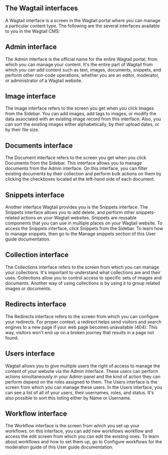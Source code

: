 ## The Wagtail interfaces
A Wagtail interface is a screen in the Wagtail portal where you can manage a particular content type. The following are the several interfaces available to you in the Wagtail CMS:

## Admin interface
The Admin interface is the official name for the entire Wagtail portal, from which you can manage your content. It's the entire part of Wagtail from which you can add content such as text, images, documents, snippets, and perform other non-code operations, whether you are an editor, moderator, or administrator of a Wagtail website.

## Image interface
The image interface refers to the screen you get when you click Images from the Sidebar. You can add images, add tags to images, or modify the data associated with an existing image record from this interface. Also, you can sort the existing images either alphabetically, by their upload dates, or by their file size.

## Documents interface
The Document interface refers to the screen you get when you click Documents from the Sidebar. This interface allows you to manage documents from the Admin interface. On this interface, you can filter existing documents by their collection and perform bulk actions on them by clicking the checkboxes located at the left-hand side of each document.

## Snippets interface
Another interface Wagtail provides you is the Snippets interface. The Snippets interface allows you to add delete, and perform other snippets-related actions on your Wagtail websites.
Snippets are reusable components that you can use in multiple places on your Wagtail website. To access the Snippets interface, click Snippets from the Sidebar. To learn how to manage snippets, then go to the Manage snippets section of this User guide documentation.

## Collection interface
The Collections interface refers to the screen from which you can manage your collections. It's important to understand what collections are and their uses. Collections allow you to control access to specific sets of images and documents. Another way of using collections is by using it to group related images or documents.

## Redirects interface
The Redirects interface refers to the screen from which you can configure your redirects. For proper context, a redirect helps send visitors and search engines to a new page if your web page becomes unavailable (404). This way, visitors won’t end up on a broken journey that results in a page not found.

## Users interface
Wagtail allows you to give multiple users the right of access to manage the content of your website via the Admin interface. These users can perform actions simultaneously in your Admin panel and the kind of action they can perform depend on the roles assigned to them.
The Users interface is the screen from which you can manage these users. In the Users interface, you can see a list of all of your users, their usernames, roles, and status. It's also possible to sort this listing either by Name or Username.

## Workflow interface
The Workflow interface is the screen from which you set up your workflows. on this interface, you can add new workflows workflow and access the edit screen from which you can edit the existing ones.
To learn about workflows and how to set them up, go to Configure workflows for the moderation guide of this User guide documentation.
